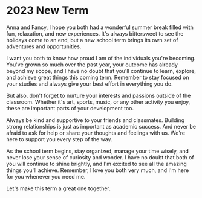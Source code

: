 # 2023 New Term

Anna and Fancy, I hope you both had a wonderful summer break filled with fun,
relaxation, and new experiences. It's always bittersweet to see the holidays
come to an end, but a new school term brings its own set of adventures and
opportunities.

I want you both to know how proud I am of the individuals you're becoming.
You've grown so much over the past year, your outcome has already beyond my
scope, and I have no doubt that you'll continue to learn, explore, and achieve
great things this coming term. Remember to stay focused on your studies and
always give your best effort in everything you do.

But also, don't forget to nurture your interests and passions outside of the
classroom. Whether it's art, sports, music, or any other activity you enjoy,
these are important parts of your development too.

Always be kind and supportive to your friends and classmates. Building strong
relationships is just as important as academic success. And never be afraid to
ask for help or share your thoughts and feelings with us. We're here to support
you every step of the way.

As the school term begins, stay organized, manage your time wisely, and never
lose your sense of curiosity and wonder. I have no doubt that both of you will
continue to shine brightly, and I'm excited to see all the amazing things you'll
achieve. Remember, I love you both very much, and I'm here for you whenever you
need me.

Let's make this term a great one together.
